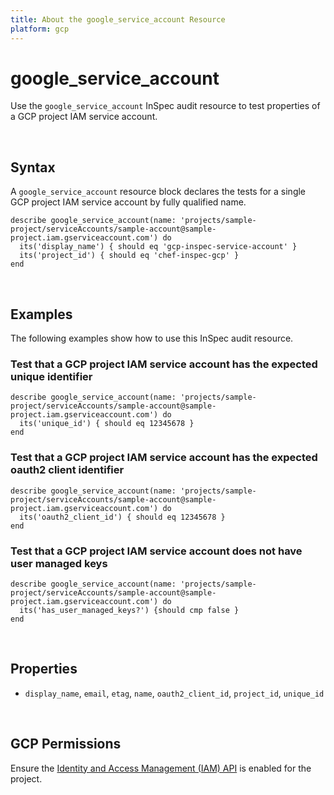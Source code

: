 ```yaml
---
title: About the google_service_account Resource
platform: gcp
---
```


# google\_service\_account

Use the `google_service_account` InSpec audit resource to test properties of a GCP project IAM service account.

<br>

## Syntax

A `google_service_account` resource block declares the tests for a single GCP project IAM service account by fully qualified name.

    describe google_service_account(name: 'projects/sample-project/serviceAccounts/sample-account@sample-project.iam.gserviceaccount.com') do
      its('display_name') { should eq 'gcp-inspec-service-account' }
      its('project_id') { should eq 'chef-inspec-gcp' }
    end

<br>

## Examples

The following examples show how to use this InSpec audit resource.

### Test that a GCP project IAM service account has the expected unique identifier

    describe google_service_account(name: 'projects/sample-project/serviceAccounts/sample-account@sample-project.iam.gserviceaccount.com') do
      its('unique_id') { should eq 12345678 }
    end

### Test that a GCP project IAM service account has the expected oauth2 client identifier

    describe google_service_account(name: 'projects/sample-project/serviceAccounts/sample-account@sample-project.iam.gserviceaccount.com') do
      its('oauth2_client_id') { should eq 12345678 }
    end

### Test that a GCP project IAM service account does not have user managed keys

    describe google_service_account(name: 'projects/sample-project/serviceAccounts/sample-account@sample-project.iam.gserviceaccount.com') do
      its('has_user_managed_keys?') {should cmp false }
    end

<br>

## Properties

*  `display_name`, `email`, `etag`, `name`, `oauth2_client_id`, `project_id`, `unique_id`

<br>


## GCP Permissions

Ensure the [Identity and Access Management (IAM) API](https://console.cloud.google.com/apis/library/iam.googleapis.com/) is enabled for the project.
